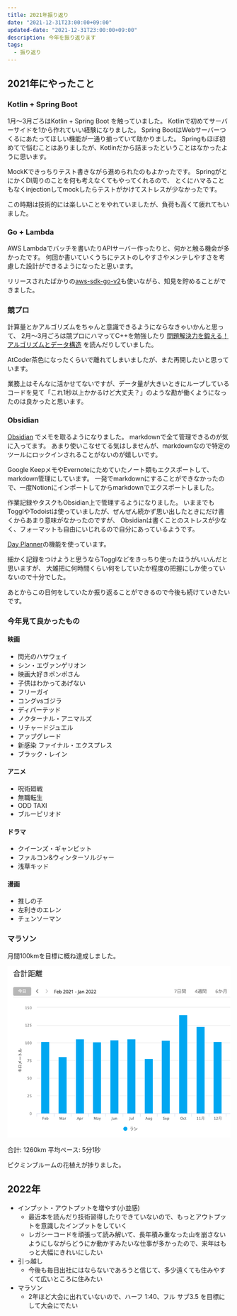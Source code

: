 ```yaml
---
title: 2021年振り返り
date: "2021-12-31T23:00:00+09:00"
updated-date: "2021-12-31T23:00:00+09:00"
description: 今年を振り返ります
tags:
  - 振り返り
---
```


## 2021年にやったこと

### Kotlin + Spring Boot

1月〜3月ごろはKotlin + Spring Boot を触っていました。
Kotlinで初めてサーバーサイドを1から作れていい経験になりました。
Spring BootはWebサーバーつくるにあたってほしい機能が一通り揃っていて助かりました。
Springもほぼ初めてで悩むことはありましたが、Kotlinだから詰まったということはなかったように思います。

MockKできっちりテスト書きながら進められたのもよかったです。
SpringがとにかくDI周りのことを何も考えなくてもやってくれるので、
とくにハマることもなくinjectionしてmockしたらテストがかけてストレスが少なかったです。

この時期は技術的には楽しいことをやれていましたが、負荷も高くて疲れてもいました。

### Go + Lambda

AWS Lambdaでバッチを書いたりAPIサーバー作ったりと、何かと触る機会が多かったです。
何回か書いていくうちにテストのしやすさやメンテしやすさを考慮した設計ができるようになったと思います。

リリースされたばかりの[aws-sdk-go-v2](https://github.com/aws/aws-sdk-go-v2)も使いながら、知見を貯めることができました。

### 競プロ

計算量とかアルゴリズムをちゃんと意識できるようにならなきゃいかんと思って、
2月〜3月ごろは競プロにハマってC++を勉強したり
[問題解決力を鍛える！アルゴリズムとデータ構造](https://www.amazon.co.jp/dp/B08PV83L3N) を読んだりしていました。

AtCoder茶色になったくらいで離れてしまいましたが、また再開したいと思っています。

業務上はそんなに活かせてないですが、データ量が大きいときにループしているコードを見て「これ1秒以上かかるけど大丈夫？」のような勘が働くようになったのは良かったと思います。

### Obsidian

[Obsidian](https://obsidian.md/) でメモを取るようになりました。
markdownで全て管理できるのが気に入ってます。
あまり使いこなせてる気はしませんが、markdownなので特定のツールにロックインされることがないのが嬉しいです。

Google KeepメモやEvernoteにためていたノート類もエクスポートして、markdown管理にしています。
一発でmarkdownにすることができなかったので、一度Notionにインポートしてからmarkdownでエクスポートしました。

作業記録やタスクもObsidian上で管理するようになりました。
いままでもTogglやTodoistは使っていましたが、ぜんぜん続かず思い出したときにだけ書くからあまり意味がなかったのですが、
Obsidianは書くことのストレスが少なく、フォーマットも自由にいじれるので自分にあっているようです。

[Day Planner](https://pouhon.net/obsidian-planner/6033/)の機能を使っています。

細かく記録をつけようと思うならTogglなどをきっちり使ったほうがいいんだと思いますが、
大雑把に何時間くらい何をしていたか程度の把握にしか使っていないので十分でした。

あとからこの日何をしていたか振り返ることができるので今後も続けていきたいです。

### 今年見て良かったもの

#### 映画

* 閃光のハサウェイ
* シン・エヴァンゲリオン
* 映画大好きポンポさん
* 子供はわかってあげない
* フリーガイ
* コングvsゴジラ
* ディパーテッド
* ノクターナル・アニマルズ
* リチャードジュエル
* アップグレード
* 新感染 ファイナル・エクスプレス
* ブラック・レイン

#### アニメ

* 呪術廻戦
* 無職転生
* ODD TAXI
* ブルーピリオド

#### ドラマ

* クイーンズ・ギャンビット
* ファルコン&ウィンターソルジャー
* 浅草キッド

#### 漫画

* 推しの子
* 左利きのエレン
* チェンソーマン

### マラソン

月間100kmを目標に概ね達成しました。

![public/static/2022-01-01-00-16-08.png](static/2022-01-01-00-16-08.png) 

合計: 1260km
平均ペース: 5分1秒

ピクミンブルームの花植えが捗りました。

## 2022年

* インプット・アウトプットを増やす(小並感)
  * 最近本を読んだり技術習得したりできていないので、もっとアウトプットを意識したインプットをしていく
  * レガシーコードを頑張って読み解いて、長年積み重なった山を崩さないようにしながらどうにか動かすみたいな仕事が多かったので、来年はもっと大幅にきれいにしたい
* 引っ越し
  * 今後も毎日出社にはならないであろうと信じて、多少遠くても住みやすくて広いところに住みたい
* マラソン
  * 2年ほど大会に出れていないので、ハーフ 1:40、フル サブ3.5 を目標にして大会にでたい
